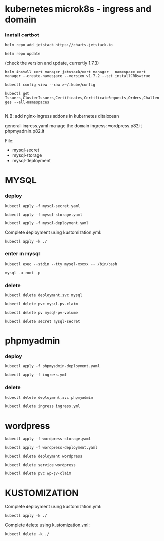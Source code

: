 # kubernetes microk8s - ingress and domain

### install certbot

`helm repo add jetstack https://charts.jetstack.io`

`helm repo update`

(check the version and update, currently 1.7.3)

`helm install cert-manager jetstack/cert-manager --namespace cert-manager --create-namespace --version v1.7.2 --set installCRDs=true`

`kubectl config view --raw >~/.kube/config`

`kubectl get Issuers,ClusterIssuers,Certificates,CertificateRequests,Orders,Challenges --all-namespaces`

##
N.B: add nginx-ingress addons in kubernetes ditalocean

general-ingress.yaml manage the domain ingress: wordpress.p82.it phpmyadmin.p82.it

File:

- mysql-secret
- mysql-storage
- mysql-deployment

# MYSQL

### deploy

`kubectl apply -f mysql-secret.yaml`

`kubectl apply -f mysql-storage.yaml`

`kubectl apply -f mysql-deployment.yaml`

Complete deployment using kustomization.yml:

`kubectl apply -k ./`

### enter in mysql

`kubectl exec --stdin --tty mysql-xxxxx -- /bin/bash`

`mysql -u root -p`

### delete

`kubectl delete deployment,svc mysql`

`kubectl delete pvc mysql-pv-claim`

`kubectl delete pv mysql-pv-volume`

`kubectl delete secret mysql-secret`

# phpmyadmin

### deploy

`kubectl apply -f phpmyadmin-deployment.yaml`

`kubectl apply -f ingress.yml`

### delete

`kubectl delete deployment,svc phpmyadmin`

`kubectl delete ingress ingress.yml`

# wordpress

`kubectl apply -f wordpress-storage.yaml`

`kubectl apply -f wordpress-deployment.yaml`

`kubectl delete deployment wordpress`

`kubectl delete service wordpress`

`kubectl delete pvc wp-pv-claim`

# KUSTOMIZATION

Complete deployment using kustomization.yml:

`kubectl apply -k ./`

Complete delete using kustomization.yml:

`kubectl delete -k ./`
